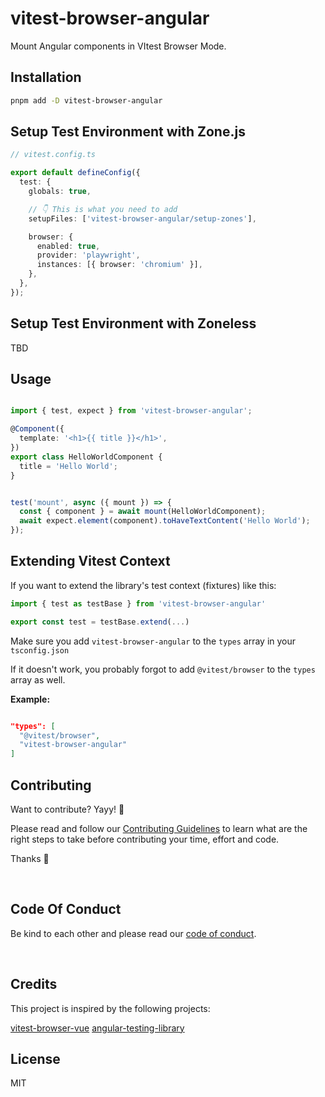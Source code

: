 # vitest-browser-angular

Mount Angular components in VItest Browser Mode. 

## Installation

```sh
pnpm add -D vitest-browser-angular
```

## Setup Test Environment with Zone.js

```ts
// vitest.config.ts

export default defineConfig({
  test: {
    globals: true,

    // 👇 This is what you need to add
    setupFiles: ['vitest-browser-angular/setup-zones'],

    browser: {
      enabled: true,
      provider: 'playwright',
      instances: [{ browser: 'chromium' }],
    },
  },
});
```

## Setup Test Environment with Zoneless

TBD

## Usage

```ts

import { test, expect } from 'vitest-browser-angular';

@Component({
  template: '<h1>{{ title }}</h1>',
})
export class HelloWorldComponent {
  title = 'Hello World';
}


test('mount', async ({ mount }) => {
  const { component } = await mount(HelloWorldComponent);
  await expect.element(component).toHaveTextContent('Hello World');
});
```

## Extending Vitest Context

If you want to extend the library's test context (fixtures) like this:

```ts
import { test as testBase } from 'vitest-browser-angular'

export const test = testBase.extend(...)
```

Make sure you add `vitest-browser-angular` to the `types` array in your `tsconfig.json`

If it doesn't work, you probably forgot to add `@vitest/browser` to the `types` array as well.

**Example:**
```json

"types": [
  "@vitest/browser",
  "vitest-browser-angular"
]
```

## Contributing

Want to contribute? Yayy! 🎉

Please read and follow our [Contributing Guidelines](CONTRIBUTING.md) to learn what are the right steps to take before contributing your time, effort and code.

Thanks 🙏

<br/>

## Code Of Conduct

Be kind to each other and please read our [code of conduct](CODE_OF_CONDUCT.md).

<br/>


## Credits

This project is inspired by the following projects:

[vitest-browser-vue](https://github.com/vitest-dev/vitest-browser-vue)
[angular-testing-library](https://github.com/testing-library/angular-testing-library)

## License

MIT
